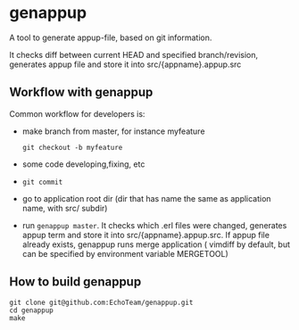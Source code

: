 # genappup

A tool to generate appup-file, based on git information.

It checks diff between current HEAD and specified branch/revision, generates appup file and store it into src/{appname}.appup.src


## Workflow with genappup

Common workflow for developers is:

- make branch from master, for instance myfeature

  `git checkout -b myfeature`

- some code developing,fixing, etc

- `git commit`

- go to application root dir (dir that has name the same as application name, with src/ subdir)

- run `genappup master`. It checks which .erl files were changed, generates appup term and store it into src/{appname}.appup.src. If appup file already exists,
  genappup runs merge application ( vimdiff by default, but can be specified by environment variable MERGETOOL)


## How to build genappup

    git clone git@github.com:EchoTeam/genappup.git
    cd genappup
    make

